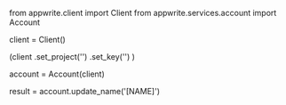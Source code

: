 from appwrite.client import Client
from appwrite.services.account import Account

client = Client()

(client
  .set_project('')
  .set_key('')
)

account = Account(client)

result = account.update_name('[NAME]')
